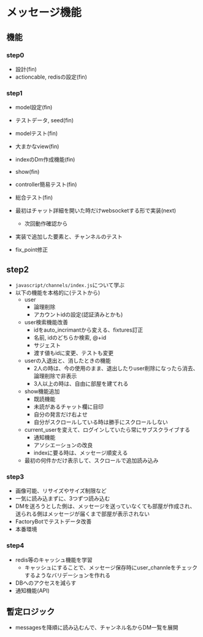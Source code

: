 # メッセージ機能
## 機能
### step0
- 設計(fin)
- actioncable, redisの設定(fin)

### step1
- model設定(fin)
- テストデータ, seed(fin)
- modelテスト(fin)
- 大まかなview(fin)
- indexのDm作成機能(fin)
- show(fin)

- controller簡易テスト(fin)
- 総合テスト(fin)

- 最初はチャット詳細を開いた時だけwebsocketする形で実装(next)
  - 次回動作確認から
- 実装で追加した要素と、チャンネルのテスト
- fix_point修正
## step2
- `javascript/channels/index.js`について学ぶ
- 以下の機能を本格的に(テストから)
  - user
    - 論理削除
    - アカウントidの設定(認証済みとかも)
  - user検索機能改善  
    - idをauto_incrimantから変える、fixtures訂正
    - 名前, idのどちらか検索, @+id
    - サジェスト
    - 渡す値もidに変更、テストも変更
  - userの入退出と、消したときの機能
    - 2人の時は、今の使用のまま、退出したりuser削除になったら消去、論理削除で非表示
    - 3人以上の時は、自由に部屋を建てれる
  - show機能追加
    - 既読機能
    - 未読があるチャット欄に目印
    - 自分の発言だけ右よせ
    - 自分がスクロールしている時は勝手にスクロールしない
  - current_userを変えて、ログインしていたら常にサブスクライブする
    - 通知機能
    - アソシエーションの改良
    - indexに要る時は、メッセージ順変える
  - 最初の何件かだけ表示して、スクロールで追加読み込み

### step3
- 画像可能、リサイズやサイズ制限など
- 一気に読み込まずに、3つずつ読み込む
- DMを送ろうとした側は、メッセージを送っていなくても部屋が作成され、送られる側はメッセージが届くまで部屋が表示されない
- FactoryBotでテストデータ改善
- 本番環境

### step4
- redis等のキャッシュ機能を学習
  - キャッシュにすることで、メッセージ保存時にuser_channleをチェックするようなバリデーションを作れる
- DBへのアクセスを減らす
- 通知機能(API)

## 暫定ロジック
- messagesを降順に読み込むんで、チャンネル名からDM一覧を展開